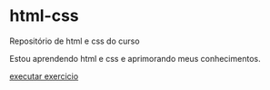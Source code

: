 # html-css
 Repositório de html e css do curso 

 Estou aprendendo html e css e aprimorando meus conhecimentos.

 <a href="https://alexamorimsantiago.github.io/html-css/exercicios/EX002/index.html">executar exercicio</a>
